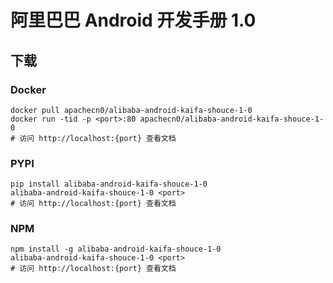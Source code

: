 # 阿里巴巴 Android 开发手册 1.0

## 下载

### Docker

```
docker pull apachecn0/alibaba-android-kaifa-shouce-1-0
docker run -tid -p <port>:80 apachecn0/alibaba-android-kaifa-shouce-1-0
# 访问 http://localhost:{port} 查看文档
```

### PYPI

```
pip install alibaba-android-kaifa-shouce-1-0
alibaba-android-kaifa-shouce-1-0 <port>
# 访问 http://localhost:{port} 查看文档
```

### NPM

```
npm install -g alibaba-android-kaifa-shouce-1-0
alibaba-android-kaifa-shouce-1-0 <port>
# 访问 http://localhost:{port} 查看文档
```